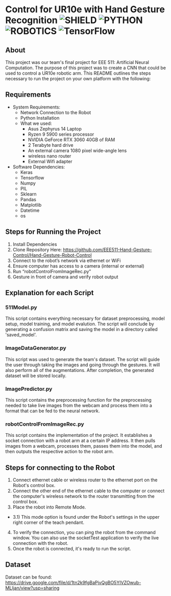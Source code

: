 # Control for UR10e with Hand Gesture Recognition ![SHIELD](https://img.shields.io/badge/Project%20Status%3A-Complete-green?style=for-the-badge) ![PYTHON](https://camo.githubusercontent.com/3df944c2b99f86f1361df72285183e890f11c52d36dfcd3c2844c6823c823fc1/68747470733a2f2f696d672e736869656c64732e696f2f7374617469632f76313f7374796c653d666f722d7468652d6261646765266d6573736167653d507974686f6e26636f6c6f723d333737364142266c6f676f3d507974686f6e266c6f676f436f6c6f723d464646464646266c6162656c3d) ![ROBOTICS](https://camo.githubusercontent.com/b8e2732eda54a502cb34a56c1ea83747134ce98754e6c49a3177cd89f411bc97/68747470733a2f2f696d672e736869656c64732e696f2f7374617469632f76313f7374796c653d666f722d7468652d6261646765266d6573736167653d526f626f742b4672616d65776f726b26636f6c6f723d303030303030266c6f676f3d526f626f742b4672616d65776f726b266c6f676f436f6c6f723d464646464646266c6162656c3d) ![TensorFlow](https://img.shields.io/badge/TensorFlow-%23FF6F00.svg?style=for-the-badge&logo=TensorFlow&logoColor=white)

## About
This project was our team's final project for EEE 511: Artificial Neural Computation. The purpose of this project was to create a CNN that could be used to control a UR10e robotic arm. This README outlines the steps necessary to run the project on your own platform with the following:

## Requirements
- System Requirements:
    - Network Connection to the Robot
    - Python Installation
    - What we used:
        - Asus Zephyrus 14 Laptop
        - Ryzen 9 5900 series processor
        - NVIDIA GeForce RTX 3060 40GB of RAM
        - 2 Terabyte hard drive
        - An external camera 1080 pixel wide-angle lens 
        - wireless nano router 
        - External Wifi adapter
- Software Dependencies:
    - Keras
    - Tensorflow
    - Numpy
    - PIL
    - Sklearn
    - Pandas
    - Matplotlib
    - Datetime
    - os

## Steps for Running the Project 
1. Install Dependencies
2. Clone Repository Here: https://github.com/EEE511-Hand-Gesture-Control/Hand-Gesture-Robot-Control
3. Connect to the robot’s network via ethernet or WiFi
4. Ensure computer has access to a camera (internal or external)
5. Run “robotControlFromImageRec.py”
6. Gesture in front of camera and verify robot output


## Explanation for each Script

### 511Model.py
This script contains everything necessary for dataset preprocessing, model setup, model training, and model evalution. The script will conclude by generating a confusion matrix and saving the model in a directory called 'saved_model'.

### ImageDataGenerator.py
This script was used to generate the team's dataset. The script will guide the user through taking the images and going through the gestures. It will also perform all of the augmentations. After completion, the generated dataset will be stored locally.

### ImagePredictor.py
This script contains the preprocessing function for the preprocessing needed to take live images from the webcam and process them into a format that can be fed to the neural network.

### robotControlFromImageRec.py
This script contains the implementation of the project. It establishes a socket connection with a robot arm at a certain IP address. It then pulls images from a webcam, processes them, passes them into the model, and then outputs the respective action to the robot arm.

## Steps for connecting to the Robot
1. Connect ethernet cable or wireless router to the ethernet port on the Robot's control box.
2. Connect the other end of the ethernet cable to the computer or connect the computer's wireless network to the router transmitting from the control box.
3. Place the robot into Remote Mode. 
- 3.1) This mode option is found under the Robot's settings in the upper right corner of the teach pendant.
4. To verify the connection, you can ping the robot from the command window. You can also use the socketTest application to verify the live connection with the robot. 
5. Once the robot is connected, it's ready to run the script.

## Dataset
Dataset can be found: https://drive.google.com/file/d/1tn2k9fgBaPjvQgBO5YIVZOwub-MLljan/view?usp=sharing
